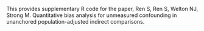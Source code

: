 This provides supplementary R code for the paper,
Ren S, Ren S, Welton NJ, Strong M. Quantitative bias analysis for unmeasured confounding in unanchored population-adjusted indirect comparisons.

